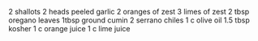 2 shallots
2 heads peeled garlic
2 oranges of zest
3 limes of zest
2 tbsp oregano leaves
1tbsp ground cumin
2 serrano chiles
1 c olive oil
1.5 tbsp kosher 
1 c orange juice
1 c lime juice